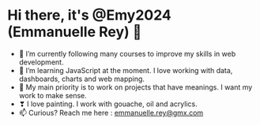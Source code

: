# Hi there, it's @Emy2024 (Emmanuelle Rey) 👋
- 🔭 I’m currently following many courses to improve my skills in web development.
- 🚀 I’m learning JavaScript at the moment. I love working with data, dashboards, charts and web mapping.
- 💞️ My main priority is to work on projects that have meanings. I want my work to make sense.
- ❣ I love painting. I work with gouache, oil and acrylics.
- 📫 Curious? Reach me here : emmanuelle.rey@gmx.com
